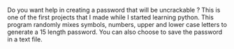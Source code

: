 Do you want help in creating a  password that will be uncrackable ?
This is one of the first projects that I made while I started learning python. 
This program randomly mixes symbols, numbers, upper and lower case letters to generate a 15 length password. 
You can also choose to save the password in a text file.
